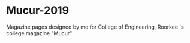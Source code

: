 # Mucur-2019
Magazine pages designed by me for College of Engineering, Roorkee 's college magazine "Mucur"
